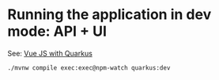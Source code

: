 # Running the application in dev mode: API + UI
See: [Vue JS with Quarkus](https://medium.com/@dmi3coder/build-run-and-deploy-vuejs-app-with-quarkus-d6d1ae94ced9)
```shell script
./mvnw compile exec:exec@npm-watch quarkus:dev
```
